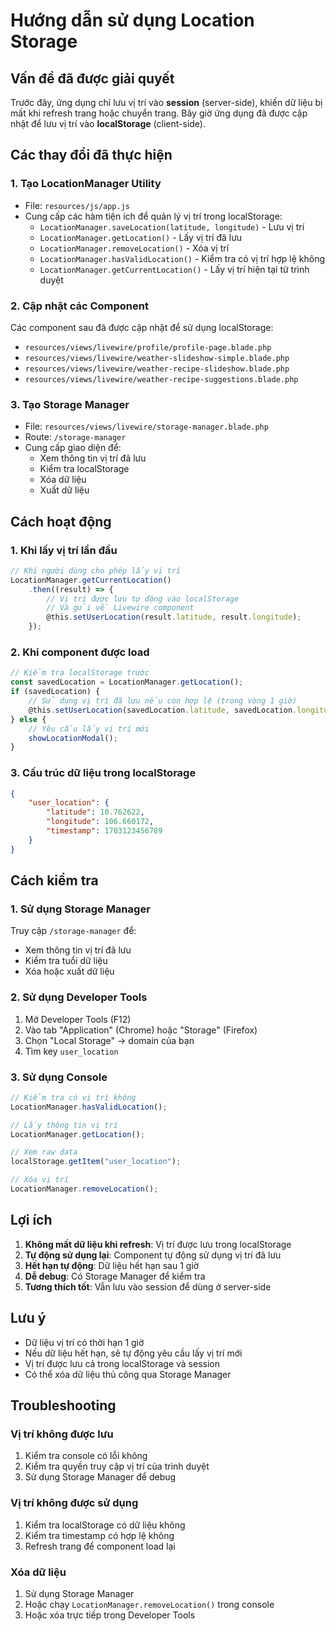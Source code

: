 # Hướng dẫn sử dụng Location Storage

## Vấn đề đã được giải quyết

Trước đây, ứng dụng chỉ lưu vị trí vào **session** (server-side), khiến dữ liệu bị mất khi refresh trang hoặc chuyển trang. Bây giờ ứng dụng đã được cập nhật để lưu vị trí vào **localStorage** (client-side).

## Các thay đổi đã thực hiện

### 1. Tạo LocationManager Utility

-   File: `resources/js/app.js`
-   Cung cấp các hàm tiện ích để quản lý vị trí trong localStorage:
    -   `LocationManager.saveLocation(latitude, longitude)` - Lưu vị trí
    -   `LocationManager.getLocation()` - Lấy vị trí đã lưu
    -   `LocationManager.removeLocation()` - Xóa vị trí
    -   `LocationManager.hasValidLocation()` - Kiểm tra có vị trí hợp lệ không
    -   `LocationManager.getCurrentLocation()` - Lấy vị trí hiện tại từ trình duyệt

### 2. Cập nhật các Component

Các component sau đã được cập nhật để sử dụng localStorage:

-   `resources/views/livewire/profile/profile-page.blade.php`
-   `resources/views/livewire/weather-slideshow-simple.blade.php`
-   `resources/views/livewire/weather-recipe-slideshow.blade.php`
-   `resources/views/livewire/weather-recipe-suggestions.blade.php`

### 3. Tạo Storage Manager

-   File: `resources/views/livewire/storage-manager.blade.php`
-   Route: `/storage-manager`
-   Cung cấp giao diện để:
    -   Xem thông tin vị trí đã lưu
    -   Kiểm tra localStorage
    -   Xóa dữ liệu
    -   Xuất dữ liệu

## Cách hoạt động

### 1. Khi lấy vị trí lần đầu

```javascript
// Khi người dùng cho phép lấy vị trí
LocationManager.getCurrentLocation()
    .then((result) => {
        // Vị trí được lưu tự động vào localStorage
        // Và gửi về Livewire component
        @this.setUserLocation(result.latitude, result.longitude);
    });
```

### 2. Khi component được load

```javascript
// Kiểm tra localStorage trước
const savedLocation = LocationManager.getLocation();
if (savedLocation) {
    // Sử dụng vị trí đã lưu nếu còn hợp lệ (trong vòng 1 giờ)
    @this.setUserLocation(savedLocation.latitude, savedLocation.longitude);
} else {
    // Yêu cầu lấy vị trí mới
    showLocationModal();
}
```

### 3. Cấu trúc dữ liệu trong localStorage

```json
{
    "user_location": {
        "latitude": 10.762622,
        "longitude": 106.660172,
        "timestamp": 1703123456789
    }
}
```

## Cách kiểm tra

### 1. Sử dụng Storage Manager

Truy cập `/storage-manager` để:

-   Xem thông tin vị trí đã lưu
-   Kiểm tra tuổi dữ liệu
-   Xóa hoặc xuất dữ liệu

### 2. Sử dụng Developer Tools

1. Mở Developer Tools (F12)
2. Vào tab "Application" (Chrome) hoặc "Storage" (Firefox)
3. Chọn "Local Storage" → domain của bạn
4. Tìm key `user_location`

### 3. Sử dụng Console

```javascript
// Kiểm tra có vị trí không
LocationManager.hasValidLocation();

// Lấy thông tin vị trí
LocationManager.getLocation();

// Xem raw data
localStorage.getItem("user_location");

// Xóa vị trí
LocationManager.removeLocation();
```

## Lợi ích

1. **Không mất dữ liệu khi refresh**: Vị trí được lưu trong localStorage
2. **Tự động sử dụng lại**: Component tự động sử dụng vị trí đã lưu
3. **Hết hạn tự động**: Dữ liệu hết hạn sau 1 giờ
4. **Dễ debug**: Có Storage Manager để kiểm tra
5. **Tương thích tốt**: Vẫn lưu vào session để dùng ở server-side

## Lưu ý

-   Dữ liệu vị trí có thời hạn 1 giờ
-   Nếu dữ liệu hết hạn, sẽ tự động yêu cầu lấy vị trí mới
-   Vị trí được lưu cả trong localStorage và session
-   Có thể xóa dữ liệu thủ công qua Storage Manager

## Troubleshooting

### Vị trí không được lưu

1. Kiểm tra console có lỗi không
2. Kiểm tra quyền truy cập vị trí của trình duyệt
3. Sử dụng Storage Manager để debug

### Vị trí không được sử dụng

1. Kiểm tra localStorage có dữ liệu không
2. Kiểm tra timestamp có hợp lệ không
3. Refresh trang để component load lại

### Xóa dữ liệu

1. Sử dụng Storage Manager
2. Hoặc chạy `LocationManager.removeLocation()` trong console
3. Hoặc xóa trực tiếp trong Developer Tools

